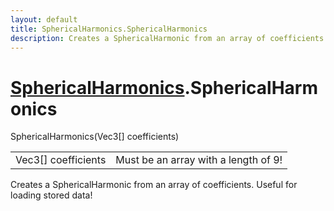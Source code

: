 ```yaml
---
layout: default
title: SphericalHarmonics.SphericalHarmonics
description: Creates a SphericalHarmonic from an array of coefficients. Useful for loading stored data!
---
```

# [SphericalHarmonics]({{site.url}}/Pages/Reference/SphericalHarmonics.html).SphericalHarmonics

<div class='signature' markdown='1'>
 SphericalHarmonics(Vec3[] coefficients)
</div>

|  |  |
|--|--|
|Vec3[] coefficients|Must be an array with a length of 9!|

Creates a SphericalHarmonic from an array of
coefficients. Useful for loading stored data!



